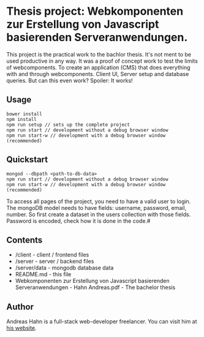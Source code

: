 # Thesis project: Webkomponenten zur Erstellung von Javascript basierenden Serveranwendungen.
This project is the practical work to the bachlor thesis. It's not ment to be used productive in any way. It was a proof of concept work to test the limits of webcomponents. To create an application (CMS) that does everything with and through webcomponents. Client UI, Server setup and database queries. But can this even work? Spoiler: It works!

## Usage
```
bower install
npm install
npm run setup // sets up the complete project
npm run start // development without a debug browser window
npm run start-w // development with a debug browser window (recommended)
```



## Quickstart
```
mongod --dbpath <path-to-db-data>
npm run start // development without a debug browser window
npm run start-w // development with a debug browser window (recommended)
```
To access all pages of the project, you need to have a valid user to login.
The mongoDB model needs to have fields: username, password, email, number.
So first create a dataset in the users collection with those fields.
Password is encoded, check how it is done in the code.#
## Contents

* /client - client / frontend files
* /server - server / backend files
* /server/data - mongodb database data
* README.md - this file
* Webkomponenten zur Erstellung von Javascript basierenden Serveranwendungen - Hahn Andreas.pdf - The bachelor thesis

## Author

Andreas Hahn is a full-stack web-developer freelancer. You can visit him at [his website](http://andreas-hahn.at).

